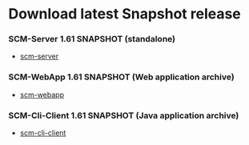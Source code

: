 # Download latest Snapshot release

### SCM-Server 1.61 SNAPSHOT (standalone)

- [scm-server](https://repository-scm-manager.forge.cloudbees.com/snapshot/sonia/scm/scm-server/1.61-SNAPSHOT/)

### SCM-WebApp 1.61 SNAPSHOT (Web application archive)

- [scm-webapp](https://repository-scm-manager.forge.cloudbees.com/snapshot/sonia/scm/scm-webapp/1.61-SNAPSHOT)

### SCM-Cli-Client 1.61 SNAPSHOT (Java application archive)

- [scm-cli-client](https://repository-scm-manager.forge.cloudbees.com/snapshot/sonia/scm/clients/scm-cli-client/1.61-SNAPSHOT/)
